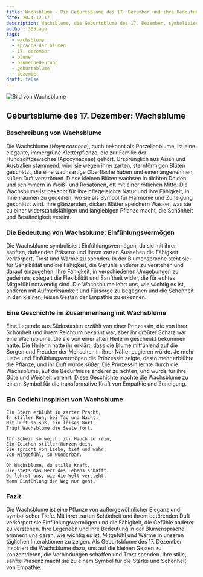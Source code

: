 ```yaml
---
title: Wachsblume - Die Geburtsblume des 17. Dezember und ihre Bedeutung
date: 2024-12-17
description: Wachsblume, die Geburtsblume des 17. Dezember, symbolisiert Einfühlungsvermögen. Erfahre mehr über ihre Geschichte, Bedeutung und Symbolik in der Sprache der Blumen.
author: 365tage
tags:
  - wachsblume
  - sprache der blumen
  - 17. dezember
  - blume
  - blumenbedeutung
  - geburtsblume
  - dezember
draft: false
---
```


![Bild von Wachsblume](https://cdn.pixabay.com/photo/2019/02/07/08/08/hoya-3980637_960_720.jpg#center)


## Geburtsblume des 17. Dezember: Wachsblume

### Beschreibung von Wachsblume

Die Wachsblume (_Hoya carnosa_), auch bekannt als Porzellanblume, ist eine elegante, immergrüne Kletterpflanze, die zur Familie der Hundsgiftgewächse (Apocynaceae) gehört. Ursprünglich aus Asien und Australien stammend, wird sie wegen ihrer zarten, sternförmigen Blüten geschätzt, die eine wachsartige Oberfläche haben und einen angenehmen, süßen Duft verströmen. Diese kleinen Blüten wachsen in dichten Dolden und schimmern in Weiß- und Rosatönen, oft mit einer rötlichen Mitte. Die Wachsblume ist bekannt für ihre pflegeleichte Natur und ihre Fähigkeit, in Innenräumen zu gedeihen, wo sie als Symbol für Harmonie und Zuneigung geschätzt wird. Ihre glänzenden, dicken Blätter speichern Wasser, was sie zu einer widerstandsfähigen und langlebigen Pflanze macht, die Schönheit und Beständigkeit vereint.

### Die Bedeutung von Wachsblume: Einfühlungsvermögen

Die Wachsblume symbolisiert Einfühlungsvermögen, da sie mit ihrer sanften, duftenden Präsenz und ihrem zarten Aussehen die Fähigkeit verkörpert, Trost und Wärme zu spenden. In der Blumensprache steht sie für Sensibilität und die Fähigkeit, die Gefühle anderer zu verstehen und darauf einzugehen. Ihre Fähigkeit, in verschiedenen Umgebungen zu gedeihen, spiegelt die Flexibilität und Sanftheit wider, die für echtes Mitgefühl notwendig sind. Die Wachsblume lehrt uns, wie wichtig es ist, anderen mit Aufmerksamkeit und Fürsorge zu begegnen und die Schönheit in den kleinen, leisen Gesten der Empathie zu erkennen.

### Eine Geschichte im Zusammenhang mit Wachsblume

Eine Legende aus Südostasien erzählt von einer Prinzessin, die von ihrer Schönheit und ihrem Reichtum bekannt war, aber ihr größter Schatz war eine Wachsblume, die sie von einer alten Heilerin geschenkt bekommen hatte. Die Heilerin hatte ihr erklärt, dass die Blume mitfühlend auf die Sorgen und Freuden der Menschen in ihrer Nähe reagieren würde. Je mehr Liebe und Einfühlungsvermögen die Prinzessin zeigte, desto mehr erblühte die Pflanze, und ihr Duft wurde süßer. Die Prinzessin lernte durch die Wachsblume, auf die Bedürfnisse anderer zu achten, und wurde für ihre Güte und Weisheit verehrt. Diese Geschichte machte die Wachsblume zu einem Symbol für die transformative Kraft von Empathie und Zuneigung.

### Ein Gedicht inspiriert von Wachsblume

```
Ein Stern erblüht in zarter Pracht,
In stiller Ruh, bei Tag und Nacht.
Mit Duft so süß, ein leises Wort,
Trägt Wachsblume die Seele fort.

Ihr Schein so weich, ihr Hauch so rein,
Ein Zeichen stiller Herzen dein.
Sie spricht von Liebe, tief und wahr,
Von Mitgefühl, so wunderbar.

Oh Wachsblume, du stille Kraft,
Die stets das Herz des Lebens schafft.
Du lehrst uns, wie die Welt versteht,
Wenn Einfühlung den Weg nur geht.
```

### Fazit

Die Wachsblume ist eine Pflanze von außergewöhnlicher Eleganz und symbolischer Tiefe. Mit ihrer zarten Schönheit und ihrem betörenden Duft verkörpert sie Einfühlungsvermögen und die Fähigkeit, die Gefühle anderer zu verstehen. Ihre Legenden und ihre Bedeutung in der Blumensprache erinnern uns daran, wie wichtig es ist, Mitgefühl und Wärme in unseren täglichen Interaktionen zu zeigen. Als Geburtsblume des 17. Dezember inspiriert die Wachsblume dazu, uns auf die kleinen Gesten zu konzentrieren, die Verbindungen schaffen und Trost spenden. Ihre stille, sanfte Präsenz macht sie zu einem Symbol für die Stärke und Schönheit von Empathie.